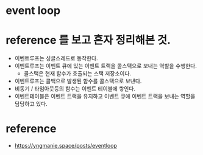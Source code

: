 # event loop

# reference 를 보고 혼자 정리해본 것.
* 이벤트루프는 싱글스레드로 동작한다.
* 이벤트루프는 이벤트 큐에 있는 이벤트 트랙을 콜스택으로 보내는 역할을 수행한다.
  * 콜스택은 현재 함수가 호출되는 스택 저장소이다. 
* 이벤트루프는 콜백으로 발생된 함수를 콜스택으로 보낸다.
* 비동기 / 타임아웃등의 함수는 이벤트 테이블에 쌓인다.
* 이벤트테이블은 이벤트 트랙을 유지하고 이벤트 큐에 이벤트 트랙을 보내는 역할을 담당하고 있다.

# reference
* https://yngmanie.space/posts/eventloop
